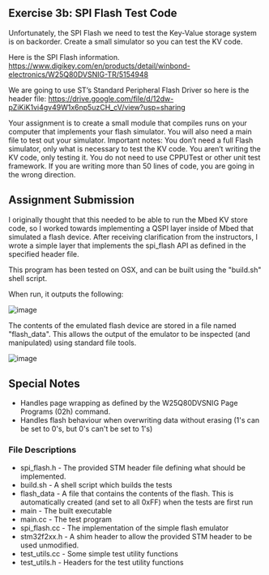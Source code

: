 ## Exercise 3b: SPI Flash Test Code

Unfortunately, the SPI Flash we need to test the Key-Value storage system is on backorder. Create a small simulator so you can test the KV code.

Here is the SPI Flash information. https://www.digikey.com/en/products/detail/winbond-electronics/W25Q80DVSNIG-TR/5154948

We are going to use ST’s Standard Peripheral Flash Driver so here is the header file: https://drive.google.com/file/d/12dw-pZiKiK1vi4gv49W1x6np5uzCH_cV/view?usp=sharing

Your assignment is to create a small module that compiles runs on your computer that implements your flash simulator. You will also need a main file to test out your simulator. Important notes: You don’t need a full Flash simulator, only what is necessary to test the KV code. You aren’t writing the KV code, only testing it. You do not need to use CPPUTest or other unit test framework. If you are writing more than 50 lines of code, you are going in the wrong direction.

## Assignment Submission

I originally thought that this needed to be able to run the Mbed KV store code, so I worked towards implementing a QSPI layer inside of Mbed that simulated a flash device. After receiving clarification from the instructors, I wrote a simple layer that implements the spi_flash API as defined in the specified header file.

This program has been tested on OSX, and can be built using the "build.sh" shell script.

When run, it outputs the following:

![image](https://user-images.githubusercontent.com/5757591/145149883-2e4a6538-007f-4cff-8abc-642ee4480061.png)

The contents of the emulated flash device are stored in a file named "flash_data". This allows the output of the emulator to be inspected (and manipulated) using standard file tools.

![image](https://user-images.githubusercontent.com/5757591/145149618-efcc1c39-1ecf-456c-87c0-ca30db13b423.png)

## Special Notes

* Handles page wrapping as defined by the W25Q80DVSNIG Page Programs (02h) command.
* Handles flash behaviour when overwriting data without erasing (1's can be set to 0's, but 0's can't be set to 1's)

### File Descriptions

* spi_flash.h - The provided STM header file defining what should be implemented.
* build.sh - A shell script which builds the tests
* flash_data - A file that contains the contents of the flash. This is automatically created (and set to all 0xFF) when the tests are first run
* main - The built executable
* main.cc - The test program
* spi_flash.cc - The implementation of the simple flash emulator
* stm32f2xx.h - A shim header to allow the provided STM header to be used unmodified.
* test_utils.cc - Some simple test utility functions
* test_utils.h - Headers for the test utility functions

